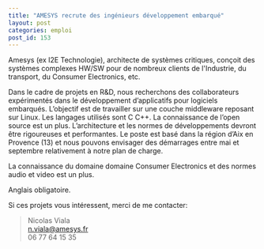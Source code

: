 ```yaml
---
title: "AMESYS recrute des ingénieurs développement embarqué"
layout: post
categories: emploi
post_id: 153
---
```

Amesys (ex I2E Technologie), architecte de systèmes critiques, conçoit des systèmes complexes HW/SW pour de nombreux clients de l'Industrie, du transport, du Consumer Electronics, etc.

Dans le cadre de projets en R&amp;D, nous recherchons des collaborateurs expérimentés dans le développement d’applicatifs pour logiciels embarqués. L’objectif est de travailler sur une couche middleware reposant sur Linux. Les langages utilisés sont C C++. La connaissance de l’open source est un plus. L’architecture et les normes de développements devront être rigoureuses et performantes. Le poste est basé dans la région d’Aix en Provence (13) et nous pouvons envisager des démarrages entre mai et septembre relativement à notre plan de charge.

La connaissance du domaine domaine Consumer Electronics et des normes audio et video est un plus.

Anglais obligatoire.

Si ces projets vous intéressent, merci de me contacter:
> Nicolas Viala  
> <n.viala@amesys.fr>  
> 06 77 64 15 35


